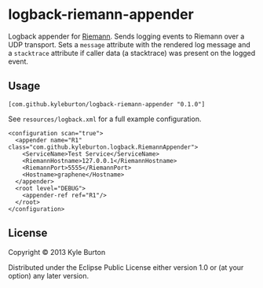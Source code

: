 # logback-riemann-appender

Logback appender for [Riemann](http://riemann.io/).  Sends logging events to Riemann over a UDP transport.  Sets a `message` attribute with the rendered log message and a `stacktrace` attribute if caller data (a stacktrace) was present on the logged event.

## Usage

    [com.github.kyleburton/logback-riemann-appender "0.1.0"]

See `resources/logback.xml` for a full example configuration.

    <configuration scan="true">
      <appender name="R1" class="com.github.kyleburton.logback.RiemannAppender">
        <ServiceName>Test Service</ServiceName>
        <RiemannHostname>127.0.0.1</RiemannHostname>
        <RiemannPort>5555</RiemannPort>
        <Hostname>graphene</Hostname>
      </appender>
      <root level="DEBUG">
        <appender-ref ref="R1"/>
      </root>
    </configuration>

## License

Copyright © 2013 Kyle Burton

Distributed under the Eclipse Public License either version 1.0 or (at
your option) any later version.
